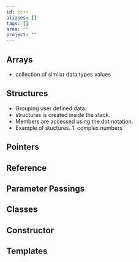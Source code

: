 ```yaml
---
id: cc++
aliases: []
tags: []
area: ""
project: ""
---
```


## Arrays

- collection of similar data types values

## Structures

- Grouping user defined data.
- structures is created inside the stack.
- Members are accessed using the dot notation.
- Example of stuctures. 1. complex numbers

## Pointers

## Reference

## Parameter Passings

## Classes

## Constructor

## Templates

